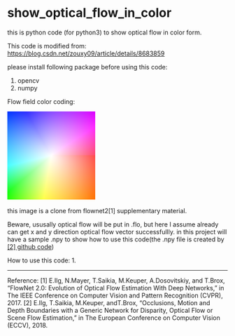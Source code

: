 # show_optical_flow_in_color
this is python code (for python3) to show optical flow in color form.

This code is modified from:  
https://blog.csdn.net/zouxy09/article/details/8683859

please install following package before using this code:
1. opencv
2. numpy

Flow field color coding:

![alt text](https://github.com/SHENG-KAI-HUANG/show_optical_flow_in_color/blob/master/optical_flow_color.png)

this image is a clone from flownet2[1] supplementary material.

Beware, ususally optical flow will be put in .flo, but here I assume already can get x and y direction optical flow vector successfullly.
in this project will have a sample .npy to show how to use this code(the .npy file is created by [[2] github code](https://github.com/lmb-freiburg/netdef_models))

How to use this code:
1. 


-----------------
Reference:
[1]	E.Ilg, N.Mayer, T.Saikia, M.Keuper, A.Dosovitskiy, and T.Brox, “FlowNet 2.0: Evolution of Optical Flow Estimation With Deep Networks,” in The IEEE Conference on Computer Vision and Pattern Recognition (CVPR), 2017.
[2]	E.Ilg, T.Saikia, M.Keuper, andT.Brox, “Occlusions, Motion and Depth Boundaries with a Generic Network for Disparity, Optical Flow or Scene Flow Estimation,” in The European Conference on Computer Vision (ECCV), 2018.

